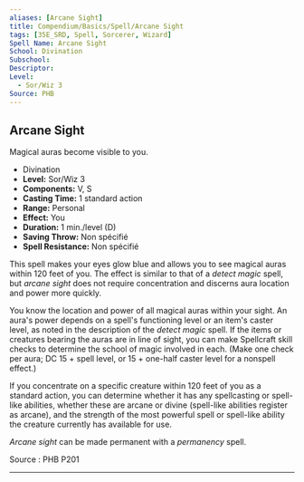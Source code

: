 ```yaml
---
aliases: [Arcane Sight]
title: Compendium/Basics/Spell/Arcane Sight
tags: [35E_SRD, Spell, Sorcerer, Wizard]
Spell Name: Arcane Sight
School: Divination
Subschool: 
Descriptor: 
Level:
  - Sor/Wiz 3
Source: PHB
---
```



## Arcane Sight

Magical auras become visible to you.

*   Divination
*   **Level:** Sor/Wiz 3
*   **Components:** V, S
*   **Casting Time:** 1 standard action
*   **Range:** Personal
*   **Effect:** You
*   **Duration:** 1 min./level (D)
*   **Saving Throw:** Non spécifié
*   **Spell Resistance:** Non spécifié

<p>This spell makes your eyes glow blue and allows you to see magical auras within 120 feet of you. The effect is similar to that of a <i>detect magic</i> spell, but <i>arcane sight</i> does not require concentration and discerns aura location and power more quickly.</p><p>You know the location and power of all magical auras within your sight. An aura's power depends on a spell's functioning level or an item's caster level, as noted in the description of the <i>detect magic</i> spell. If the items or creatures bearing the auras are in line of sight, you can make Spellcraft skill checks to determine the school of magic involved in each. (Make one check per aura; DC 15 + spell level, or 15 + one-half caster level for a nonspell effect.)</p><p>If you concentrate on a specific creature within 120 feet of you as a standard action, you can determine whether it has any spellcasting or spell-like abilities, whether these are arcane or divine (spell-like abilities register as arcane), and the strength of the most powerful spell or spell-like ability the creature currently has available for use.</p><p><i>Arcane sight</i> can be made permanent with a <i>permanency</i> spell.</p>

Source : PHB P201

---
